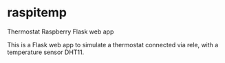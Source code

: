 # raspitemp
Thermostat Raspberry Flask web app

This is a Flask web app to simulate a thermostat connected via rele, with a temperature sensor DHT11.

